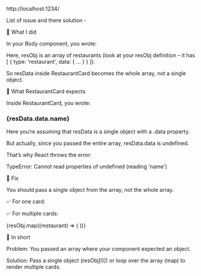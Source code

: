 
http://localhost:1234/

List of issue and there solution -

🔹 What I did

In your Body component, you wrote:

<RestaurantCard resData={resObj} />


Here, resObj is an array of restaurants (look at your resObj definition – it has [ { type: 'restaurant', data: { … } } ]).

So resData inside RestaurantCard becomes the whole array, not a single object.

🔹 What RestaurantCard expects

Inside RestaurantCard, you wrote:

<h3>{resData.data.name}</h3>


Here you’re assuming that resData is a single object with a .data property.

But actually, since you passed the entire array, resData.data is undefined.

That’s why React throws the error:

TypeError: Cannot read properties of undefined (reading 'name')

🔹 Fix

You should pass a single object from the array, not the whole array.

✅ For one card:

<RestaurantCard resData={resObj[0]} />


✅ For multiple cards:

{resObj.map((restaurant) => (
  <RestaurantCard key={restaurant.data.id} resData={restaurant} />
))}

🔹 In short

Problem: You passed an array where your component expected an object.

Solution: Pass a single object (resObj[0]) or loop over the array (map) to render multiple cards.

